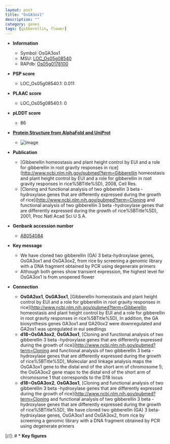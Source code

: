 ```yaml
---
layout: post
title: "OsGA3ox1"
description: ""
category: genes
tags: [gibberellin, flower]
---
```


* **Information**  
    + Symbol: OsGA3ox1  
    + MSU: [LOC_Os05g08540](http://rice.plantbiology.msu.edu/cgi-bin/ORF_infopage.cgi?orf=LOC_Os05g08540)  
    + RAPdb: [Os05g0178100](http://rapdb.dna.affrc.go.jp/viewer/gbrowse_details/irgsp1?name=Os05g0178100)  

* **PSP score**  
    + LOC_Os05g08540.1: 0.011 

* **PLAAC score**  
    + LOC_Os05g08540.1: 0 

* **pLDDT score**
    + 86

* **[Protein Structure from AlphaFold and UniProt](https://www.uniprot.org/uniprotkb/Q6AT12/entry#structure)**
    + ![image](https://ricepsp.github.io/images/Q6/AF-Q6AT12-F1.png)

* **Publication**  
    + [Gibberellin homeostasis and plant height control by EUI and a role for gibberellin in root gravity responses in rice](http://www.ncbi.nlm.nih.gov/pubmed?term=Gibberellin homeostasis and plant height control by EUI and a role for gibberellin in root gravity responses in rice%5BTitle%5D), 2008, Cell Res.
    + [Cloning and functional analysis of two gibberellin 3 beta -hydroxylase genes that are differently expressed during the growth of rice](http://www.ncbi.nlm.nih.gov/pubmed?term=Cloning and functional analysis of two gibberellin 3 beta -hydroxylase genes that are differently expressed during the growth of rice%5BTitle%5D), 2001, Proc Natl Acad Sci U S A.

* **Genbank accession number**  
    + [AB054084](http://www.ncbi.nlm.nih.gov/nuccore/AB054084)

* **Key message**  
    + We have cloned two gibberellin (GA) 3 beta-hydroxylase genes, OsGA3ox1 and OsGA3ox2, from rice by screening a genomic library with a DNA fragment obtained by PCR using degenerate primers
    + Although both genes show transient expression, the highest level for OsGA3ox1 is from unopened flower

* **Connection**  
    + __OsGA2ox1__, __OsGA3ox1__, [Gibberellin homeostasis and plant height control by EUI and a role for gibberellin in root gravity responses in rice](http://www.ncbi.nlm.nih.gov/pubmed?term=Gibberellin homeostasis and plant height control by EUI and a role for gibberellin in root gravity responses in rice%5BTitle%5D), In addition, the GA biosynthesis genes GA3ox1 and GA20ox2 were downregulated and GA2ox1 was upregulated in eui seedlings
    + __d18~OsGA3ox2__, __OsGA3ox1__, [Cloning and functional analysis of two gibberellin 3 beta -hydroxylase genes that are differently expressed during the growth of rice](http://www.ncbi.nlm.nih.gov/pubmed?term=Cloning and functional analysis of two gibberellin 3 beta -hydroxylase genes that are differently expressed during the growth of rice%5BTitle%5D), Molecular and linkage analysis maps the OsGA3ox1 gene to the distal end of the short arm of chromosome 5; the OsGA3ox2 gene maps to the distal end of the short arm of chromosome 1 that corresponds to the D18 locus
    + __d18~OsGA3ox2__, __OsGA3ox1__, [Cloning and functional analysis of two gibberellin 3 beta -hydroxylase genes that are differently expressed during the growth of rice](http://www.ncbi.nlm.nih.gov/pubmed?term=Cloning and functional analysis of two gibberellin 3 beta -hydroxylase genes that are differently expressed during the growth of rice%5BTitle%5D), We have cloned two gibberellin (GA) 3 beta-hydroxylase genes, OsGA3ox1 and OsGA3ox2, from rice by screening a genomic library with a DNA fragment obtained by PCR using degenerate primers

[//]: # * **Key figures**  



